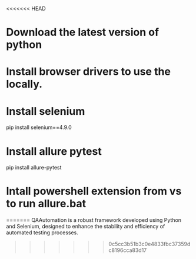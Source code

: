 <<<<<<< HEAD
# Download the latest version of python

# Install browser drivers to use the locally.

# Install selenium 
pip install selenium==4.9.0

# Install allure pytest
pip install allure-pytest

# Intall powershell extension from vs to run allure.bat
=======
QAAutomation is a robust framework developed using Python and Selenium, designed to enhance the stability and efficiency of automated testing processes.
>>>>>>> 0c5cc3b51b3c0e4833fbc37359dc8196cca83d17
